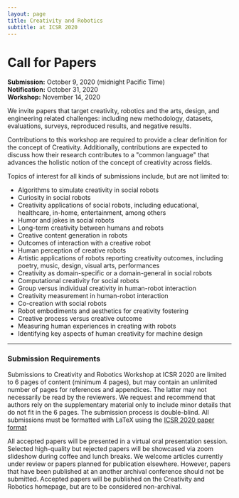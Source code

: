 ```yaml
---
layout: page
title: Creativity and Robotics
subtitle: at ICSR 2020
---
```


# Call for Papers

**Submission:**  October 9, 2020 (midnight Pacific Time) <br>
**Notification:** October 31, 2020 <br>
**Workshop:** November 14, 2020


We invite papers that target creativity, robotics and the arts, design,
and engineering related challenges: including new methodology, datasets,
evaluations, surveys, reproduced results, and negative results.



Contributions to this workshop are required to provide a clear definition for
the concept of Creativity. Additionally, contributions are expected to discuss
how their research contributes to a "common language" that advances the
holistic notion of the concept of creativity across fields. 

Topics of interest for all kinds of submissions include, but are not limited to:
- Algorithms to simulate creativity in social robots
- Curiosity in social robots
- Creativity applications of social robots, including educational, healthcare, in-home, entertainment, among others
- Humor and jokes in social robots
- Long-term creativity between humans and robots
- Creative content generation in robots
- Outcomes of interaction with a creative robot
- Human perception of creative robots
- Artistic applications of robots reporting creativity outcomes, including poetry, music, design, visual arts, performances
- Creativity as domain-specific or a domain-general in social robots
- Computational creativity for social robots
- Group versus individual creativity in human-robot interaction
- Creativity measurement in human-robot interaction
- Co-creation with social robots
- Robot embodiments and aesthetics for creativity fostering
- Creative process versus creative outcome
- Measuring human experiences in creating with robots
- Identifying key aspects of human creativity for machine design

<hr>

### Submission Requirements

Submissions to Creativity and Robotics Workshop at ICSR 2020 are limited to
6 pages of content (minimum 4 pages), but may contain an unlimited
number of pages for references and appendices. The latter may not
necessarily be read by the reviewers. We request and recommend that
authors rely on the supplementary material only to include minor
details that do not fit in the 6 pages. The submission process is
double-blind. All submissions must be formatted with LaTeX using
the [ICSR 2020 paper
format](https://sites.psu.edu/icsr2020/submission/)

All accepted papers will be presented in a virtual oral
presentation session. Selected high-quality but rejected papers
will be showcased via zoom slideshow during coffee and lunch
breaks. We welcome articles currently under review or papers
planned for publication elsewhere. However, papers that have been
published at an another archival conference should not be submitted. Accepted
papers will be published on the Creativity and Robotics homepage, but are to be
considered non-archival.
